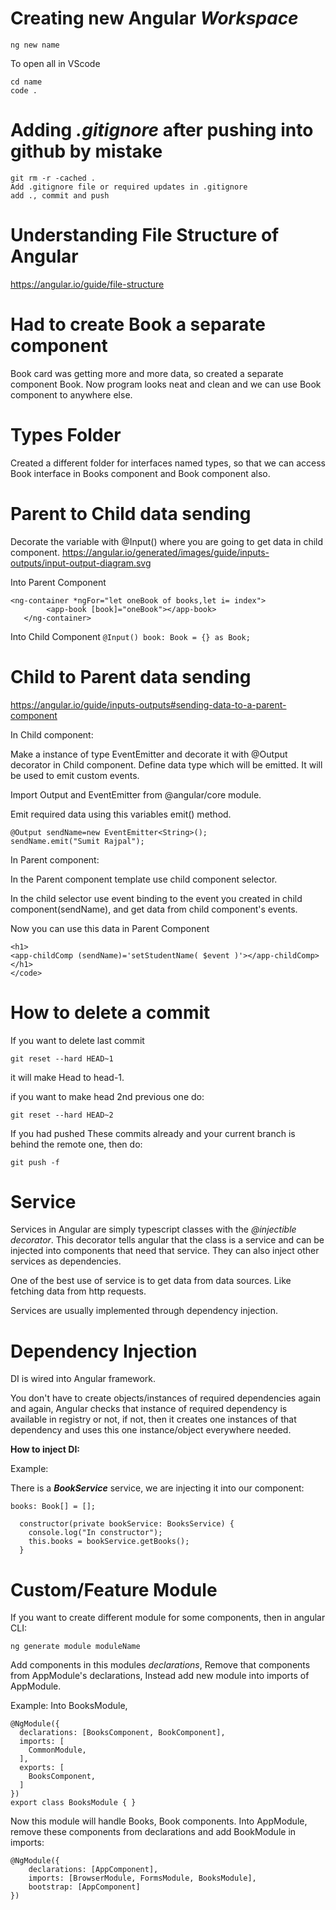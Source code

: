 # Creating new Angular *Workspace*
```
ng new name
```

To open all in VScode 
```
cd name
code .
```

# Adding *.gitignore* after pushing into github by mistake
```
git rm -r -cached .
Add .gitignore file or required updates in .gitignore
add ., commit and push
```

# Understanding File Structure of Angular
https://angular.io/guide/file-structure

# Had to create Book a separate component
Book card was getting more and more data, so created a separate component Book. Now program looks neat and clean and we can use Book component to anywhere else.

# Types Folder
Created a different folder for interfaces named types, so that we can access Book interface in Books component and Book component also.

# Parent to Child data sending
Decorate the variable with @Input() where you are going to get data in child component.
https://angular.io/generated/images/guide/inputs-outputs/input-output-diagram.svg

Into Parent Component
```
<ng-container *ngFor="let oneBook of books,let i= index">
        <app-book [book]="oneBook"></app-book>
   </ng-container>
```

Into Child Component
``` @Input() book: Book = {} as Book; ```


# Child to Parent data sending

https://angular.io/guide/inputs-outputs#sending-data-to-a-parent-component

In Child component:

Make a instance of type EventEmitter and decorate it with @Output decorator in Child component. Define data type which will be emitted.
It will be used to emit custom events.

Import Output and EventEmitter from @angular/core module.

Emit required data using this variables emit() method.

```
@Output sendName=new EventEmitter<String>();
sendName.emit("Sumit Rajpal");
```

In Parent component:

In the Parent component template use child component selector.

In the child selector use event binding to the event you created in child component(sendName), and get data from child component's events.

Now you can use this data in Parent Component

```
<h1>
<app-childComp (sendName)='setStudentName( $event )'></app-childComp>
</h1>
</code>
```

# How to delete a commit

If you want to delete last commit
```
git reset --hard HEAD~1
```
it will make Head to head-1.

if you want to make head 2nd previous one do:
```
git reset --hard HEAD~2
```

If you had pushed These commits already and your current branch is behind the remote one, then do:
```
git push -f
```

# Service 
Services in Angular are simply typescript classes with the *@injectible decorator*. This decorator tells angular that the class is a service and can be injected into components that need that service. They can also inject other services as dependencies.

One of the best use of service is to get data from data sources. Like fetching data from http requests.

Services are usually implemented through dependency injection.

# Dependency Injection
DI is wired into Angular framework.

You don't have to create objects/instances of required dependencies again and again, Angular checks that instance of required dependency is available in registry or not, if not, then it creates one instances of that dependency and uses this one instance/object everywhere needed.

**How to inject DI:**

Example:

There is a ***BookService*** service, we are injecting it into our component:
```
books: Book[] = [];

  constructor(private bookService: BooksService) {
    console.log("In constructor");
    this.books = bookService.getBooks();
  }
  ```

# Custom/Feature Module
If you want to create different module for some components, then in angular CLI:
```
ng generate module moduleName
```

Add components in this modules *declarations*,
Remove that components from AppModule's declarations,
Instead add new module into imports of AppModule.

Example: Into BooksModule,
```
@NgModule({
  declarations: [BooksComponent, BookComponent],
  imports: [
    CommonModule,
  ],
  exports: [
    BooksComponent,
  ]
})
export class BooksModule { }

```
Now this module will handle Books, Book components.
Into AppModule, remove these components from declarations and add BookModule in imports:
```
@NgModule({
    declarations: [AppComponent],
    imports: [BrowserModule, FormsModule, BooksModule],
    bootstrap: [AppComponent]
})
```